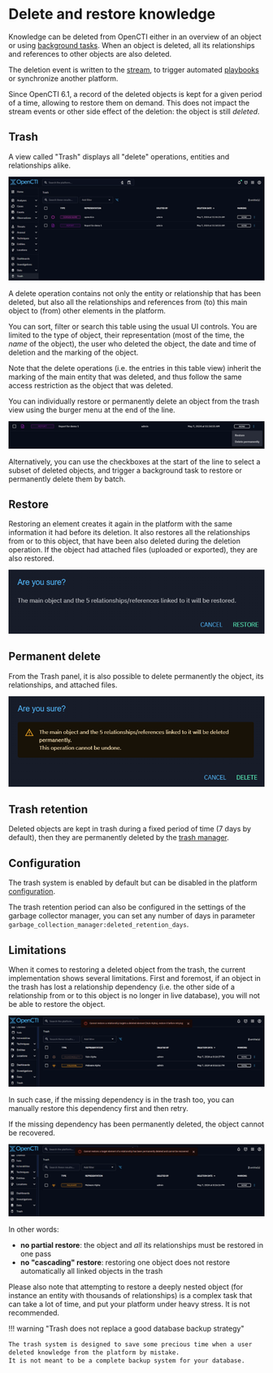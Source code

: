 # Delete and restore knowledge

Knowledge can be deleted from OpenCTI either in an overview of an object or using [background tasks](background-tasks.md).
When an object is deleted, all its relationships and references to other objects are also deleted. 

The deletion event is written to the [stream](../reference/streaming.md), to trigger automated [playbooks](./automation.md) or synchronize another platform.

Since OpenCTI 6.1, a record of the deleted objects is kept for a given period of a time, allowing to restore them on demand. This does not impact the stream events or other side effect of the deletion: the object is still _deleted_.


## Trash

A view called "Trash" displays all "delete" operations, entities and relationships alike.

![Trash](assets/trash.png)

A delete operation contains not only the entity or relationship that has been deleted, but also all the relationships and references from (to) this main object to (from) other elements in the platform.

You can sort, filter or search this table using the usual UI controls. You are limited to the type of object, their representation (most of the time, the _name_ of the object), the user who deleted the object, the date and time of deletion and the marking of the object.

Note that the delete operations (i.e. the entries in this table view) inherit the marking of the main entity that was deleted, and thus follow the same access restriction as the object that was deleted.

You can individually restore or permanently delete an object from the trash view using the burger menu at the end of the line.

![Trash actions](assets/trash-actions.png)

Alternatively, you can use the checkboxes at the start of the line to select a subset of deleted objects, and trigger a background task to restore or permanently delete them by batch.

## Restore

Restoring an element creates it again in the platform with the same information it had before its deletion.
It also restores all the relationships from or to this object, that have been also deleted during the deletion operation.
If the object had attached files (uploaded or exported), they are also restored.

![Trash restore confirm](assets/trash-restore-confirm.png)

## Permanent delete

From the Trash panel, it is also possible to delete permanently the object, its relationships, and attached files.

![Trash delete confirm](assets/trash-delete-confirm.png)

## Trash retention

Deleted objects are kept in trash during a fixed period of time (7 days by default), then they are permanently deleted by the [trash manager](../deployment/managers.md#trash-manager).

## Configuration

The trash system is enabled by default but can be disabled in the platform [configuration](../deployment/configuration.md).

The trash retention period can also be configured in the settings of the garbage collector manager, you can set any number of days in parameter `garbage_collection_manager:deleted_retention_days`.   

## Limitations

When it comes to restoring a deleted object from the trash, the current implementation shows several limitations. 
First and foremost, if an object in the trash has lost a relationship dependency (i.e. the other side of a relationship from or to this object is no longer in live database), you will not be able to restore the object.

![restore error: a dependency is in the trash](assets/trash-error-dependency-in-trash.png)

In such case, if the missing dependency is in the trash too, you can manually restore this dependency first and then retry.

If the missing dependency has been permanently deleted, the object cannot be recovered.

![restore error: a dependency is in the trash](assets/trash-error-dependency-missing.png)

In other words:

* **no partial restore**: the object and _all_ its relationships must be restored in one pass
* **no "cascading" restore**: restoring one object does not restore automatically all linked objects in the trash

Please also note that attempting to restore a deeply nested object (for instance an entity with thousands of relationships) is a complex task that can take a lot of time, and put your platform under heavy stress. It is not recommended.

!!! warning "Trash does not replace a good database backup strategy"

    The trash system is designed to save some precious time when a user deleted knowledge from the platform by mistake.
    It is not meant to be a complete backup system for your database.
  
